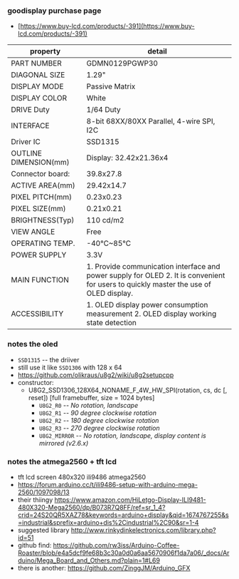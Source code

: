 


### goodisplay purchase page
* [https://www.buy-lcd.com/products/-391](https://www.buy-lcd.com/products/-391)

| property | detail |
| --- | --- |
| PART NUMBER | GDMN0129PGWP30 |
| DIAGONAL SIZE | 1.29" |
| DISPLAY MODE | Passive Matrix |
| DISPLAY COLOR | White |
| DRIVE Duty | 1/64 Duty |
| INTERFACE | 8-bit 68XX/80XX Parallel, 4-wire SPI, I2C |
| Driver IC | SSD1315 |
| OUTLINE DIMENSION(mm) | Display: 32.42x21.36x4 |
| Connector board: | 39.8x27.8 |
| ACTIVE AREA(mm) | 29.42x14.7 |
| PIXEL PITCH(mm) | 0.23x0.23 |
| PIXEL SIZE(mm) | 0.21x0.21 |
| BRIGHTNESS(Typ) | 110 cd/m2 |
| VIEW ANGLE | Free |
| OPERATING TEMP. | -40℃~85℃ |
| POWER SUPPLY | 3.3V |
| MAIN FUNCTION | 1. Provide communication interface and  power supply for OLED   2. It is convenient for users to quickly master the use of OLED display. |
| ACCESSIBILITY | 1. OLED display power consumption measurement   2. OLED display working state detection |


### notes the oled
* `SSD1315` -- the driiver
* still use it like `SSD1306` with 128 x 64
* https://github.com/olikraus/u8g2/wiki/u8g2setupcpp
* constructor:
  - U8G2_SSD1306_128X64_NONAME_F_4W_HW_SPI(rotation, cs, dc [, reset]) [full framebuffer, size = 1024 bytes]
    * `U8G2_R0` -- *No rotation, landscape*
    * `U8G2_R1` -- *90 degree clockwise rotation*
    * `U8G2_R2` -- *180 degree clockwise rotation*
    * `U8G2_R3` -- *270 degree clockwise rotation*
    * `U8G2_MIRROR` -- *No rotation, landscape, display content is mirrored (v2.6.x)*

### notes the atmega2560 + tft lcd
* tft lcd screen 480x320 ili9486 atmega2560
* https://forum.arduino.cc/t/ili9486-setup-with-arduino-mega-2560/1097098/13
* their thiingy https://www.amazon.com/HiLetgo-Display-ILI9481-480X320-Mega2560/dp/B073R7Q8FF/ref=sr_1_4?crid=24S20QR5XAZ78&keywords=arduino+display&qid=1674767255&s=industrial&sprefix=arduino+dis%2Cindustrial%2C90&sr=1-4
* suggested library http://www.rinkydinkelectronics.com/library.php?id=51
* github find: https://github.com/rw3iss/Arduino-Coffee-Roaster/blob/e4a5dcf9fe68b3c30a0d0a6aa5670906f1da7a06/_docs/Arduino/Mega_Board_and_Others.md?plain=1#L69
* there is another: https://github.com/ZinggJM/Arduino_GFX